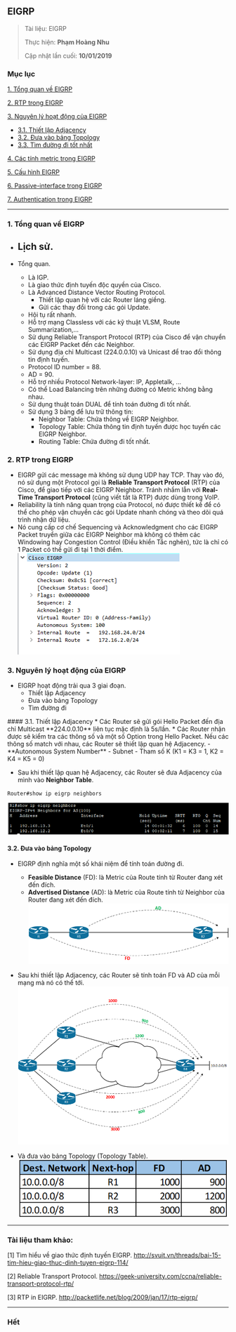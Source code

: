 ## EIGRP

> Tài liệu: EIGRP
> 
> Thực hiện: **Phạm Hoàng Nhu**
> 
> Cập nhật lần cuối: **10/01/2019**

### Mục lục
[1. Tổng quan về EIGRP](#tongquan)

[2. RTP trong EIGRP](#rtp)
	
[3. Nguyên lý hoạt động của EIGRP](#nguyenlyhoatdong)
- [3.1. Thiết lập Adjacency](#thietlapadjacency)
- [3.2. Đưa vào bảng Topology](#duavaobangtopolpgy)
- [3.3. Tìm đường đi tốt nhất](#timduongdi)
	
[4. Các tính metric trong EIGRP](#metric)

[5. Cấu hình EIGRP](#cauhinh)

[6. Passive-interface trong EIGRP](#passiveinterface)

[7. Authentication trong EIGRP](#authentication)

---

<a name="tongquan"></a>
### 1. Tổng quan về EIGRP
* Lịch sử.
	- 

* Tổng quan.
	- Là IGP.
	- Là giao thức định tuyến độc quyền của Cisco.
	- Là Advanced Distance Vector Routing Protocol.
		+ Thiết lập quan hệ với các Router láng giềng.
		+ Gửi các thay đổi trong các gói Update.
	- Hội tụ rất nhanh.
	- Hỗ trợ mạng Classless với các kỹ thuật VLSM, Route Summarization,...
	- Sử dụng Reliable Transport Protocol (RTP) của Cisco để vận chuyển các EIGRP Packet đến các Neighbor.
	- Sử dụng địa chỉ Multicast (224.0.0.10) và Unicast để trao đổi thông tin định tuyến.
	- Protocol ID number = 88.
	- AD = 90.
	- Hỗ trợ nhiều Protocol Network-layer: IP, Appletalk, ...
	- Có thể Load Balancing trên những đường có Metric không bằng nhau.
	- Sử dụng thuật toán DUAL để tính toán đường đi tốt nhất.
	- Sử dụng 3 bảng để lưu trữ thông tin:
		+ Neighbor Table: Chứa thông về EIGRP Neighbor.
		+ Topology Table: Chứa thông tin định tuyến được học tuyến các EIGRP Neighbor.
		+ Routing Table: Chứa đường đi tốt nhất.

<a name="rtp"></a>
### 2. RTP trong EIGRP
* EIGRP gửi các message mà không sử dụng UDP hay TCP. Thay vào đó, nó sử dụng một Protocol gọi là **Reliable Transport Protocol** (RTP) của Cisco, để giao tiếp với các EIGRP Neighbor. Tránh nhầm lẫn với **Real-Time Transport Protocol** (cũng viết tắt là RTP) được dùng trong VoIP.
* Reliability là tính năng quan trọng của Protocol, nó được thiết kế để có thể cho phép vận chuyển các gói Update nhanh chóng và theo dõi quá trình nhận dữ liệu.
* Nó cung cấp cơ chế Sequencing và Acknowledgment cho các EIGRP Packet truyền giữa các EIGRP Neighbor mà không có thêm các Windowing hay Congestion Control (Điều khiển Tắc nghẽn), tức là chỉ có 1 Packet có thể gửi đi tại 1 thời điểm.
![rtp](https://github.com/nhuhp/CCNA/blob/master/EIGRP/img/rtp.png)

<a name="nguyenlyhoatdong"></a>
### 3. Nguyên lý hoạt động của EIGRP
* EIGRP hoạt động trải qua 3 giai đoạn.
	- Thiết lập Adjacency
	- Đưa vảo bảng Topology
	- Tìm đường đi
	
<a name="thietlapadjacency">
#### 3.1. Thiết lập Adjacency
* Các Router sẽ gửi gói Hello Packet đến địa chỉ Multicast **224.0.0.10** liên tục mặc định là 5s/lần.
* Các Router nhận được sẽ kiểm tra các thông số và một số Option trong Hello Packet. Nếu các thông số match với nhau, các Router sẽ thiết lập quan hệ Adjacency.
	- **Autonomous System Number**
	- Subnet
	- Tham số K (K1 = K3 = 1, K2 = K4 = K5 = 0)

* Sau khi thiết lập quan hệ Adjacency, các Router sẽ đưa Adjacency của mình vào **Neighbor Table**.
```
Router#show ip eigrp neighbors
```
![neighborstable](https://github.com/nhuhp/CCNA/blob/master/EIGRP/img/neighborstable.png)

<a name="duavaobangtopolpgy"></a>
#### 3.2. Đưa vào bảng Topology
* EIGRP định nghĩa một số khái niệm để tính toán đường đi.
	- **Feasible Distance** (FD): là Metric của Route tính từ Router đang xét đến đích.
	- **Advertised Distance** (AD): là Metric của Route tính từ Neighbor của Router đang xét đến đích.
	![topology_1](https://github.com/nhuhp/CCNA/blob/master/EIGRP/img/topology_1.png)

* Sau khi thiết lập Adjacency, các Router sẽ tính toán FD và AD của mỗi mạng mà nó có thể tới.
![topology_2](https://github.com/nhuhp/CCNA/blob/master/EIGRP/img/topology_2.png)

* Và đưa vào bảng Topology (Topology Table).
![topology_3](https://github.com/nhuhp/CCNA/blob/master/EIGRP/img/topology_3.png)

---

### Tài liệu tham khảo:

[1] Tìm hiểu về giao thức định tuyến EIGRP. http://svuit.vn/threads/bai-15-tim-hieu-giao-thuc-dinh-tuyen-eigrp-114/

[2] Reliable Transport Protocol. https://geek-university.com/ccna/reliable-transport-protocol-rtp/

[3] RTP in EIGRP. http://packetlife.net/blog/2009/jan/17/rtp-eigrp/


---

### Hết



